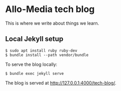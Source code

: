 # Allo-Media tech blog

This is where we write about things we learn.

## Local Jekyll setup

```
$ sudo apt install ruby ruby-dev
$ bundle install --path vendor/bundle
```

To serve the blog locally:

```
$ bundle exec jekyll serve
```

The blog is served at http://127.0.0.1:4000/tech-blog/.
